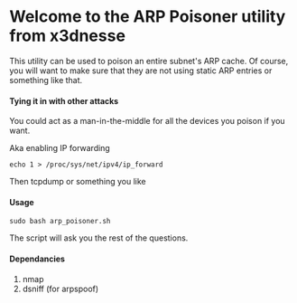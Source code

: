 # Welcome to the ARP Poisoner utility from x3dnesse

This utility can be used to poison an entire subnet's ARP cache. Of course, you will want to make sure that they are not using static ARP entries or something like that.

#### Tying it in with other attacks

You could act as a man-in-the-middle for all the devices you poison if you want.

Aka enabling IP forwarding

```
echo 1 > /proc/sys/net/ipv4/ip_forward
```

Then tcpdump or something you like

#### Usage

```
sudo bash arp_poisoner.sh
```

The script will ask you the rest of the questions. 

#### Dependancies

1. nmap
2. dsniff (for arpspoof)
